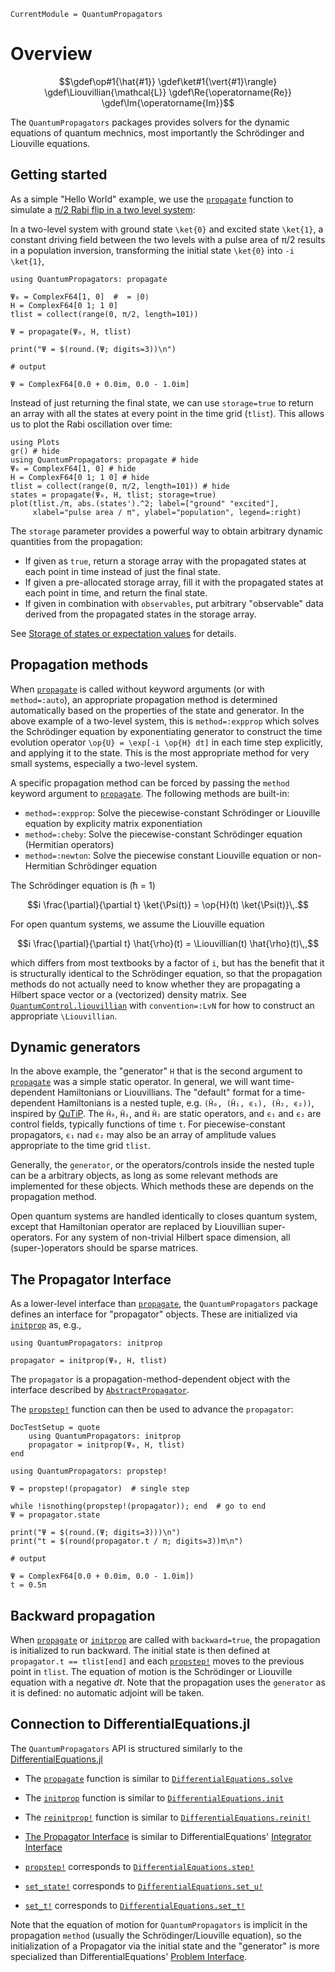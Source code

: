 ```@meta
CurrentModule = QuantumPropagators
```

# Overview


```math
\gdef\op#1{\hat{#1}}
\gdef\ket#1{\vert{#1}\rangle}
\gdef\Liouvillian{\mathcal{L}}
\gdef\Re{\operatorname{Re}}
\gdef\Im{\operatorname{Im}}
```


The `QuantumPropagators` packages provides solvers for the dynamic equations of quantum mechnics, most importantly the Schrödinger and Liouville equations.

## Getting started

As a simple "Hello World" example, we use the [`propagate`](@ref) function to simulate a [π/2 Rabi flip in a two level system](https://gist.github.com/goerz//720669c9fffe2a8a7f4263b74d625140):

In a two-level system with ground state ``\ket{0}`` and excited state ``\ket{1}``, a constant driving field between the two levels with a pulse area of π/2 results in a population inversion, transforming the initial state ``\ket{0}`` into ``-i \ket{1}``,

```jldoctest overview
using QuantumPropagators: propagate

Ψ₀ = ComplexF64[1, 0]  #  = |0⟩
H = ComplexF64[0 1; 1 0]
tlist = collect(range(0, π/2, length=101))

Ψ = propagate(Ψ₀, H, tlist)

print("Ψ = $(round.(Ψ; digits=3))\n")

# output

Ψ = ComplexF64[0.0 + 0.0im, 0.0 - 1.0im]
```

Instead of just returning the final state, we can use `storage=true` to return an array with all the states at every point in the time grid (`tlist`). This allows us to plot the Rabi oscillation over time:

```@example overview
using Plots
gr() # hide
using QuantumPropagators: propagate # hide
Ψ₀ = ComplexF64[1, 0] # hide
H = ComplexF64[0 1; 1 0] # hide
tlist = collect(range(0, π/2, length=101)) # hide
states = propagate(Ψ₀, H, tlist; storage=true)
plot(tlist./π, abs.(states').^2; label=["ground" "excited"],
     xlabel="pulse area / π", ylabel="population", legend=:right)
```

The `storage` parameter provides a powerful way to obtain arbitrary dynamic quantities from the propagation:

* If given as `true`, return a storage array with the propagated states at each point in time instead of just the final state.
* If given a pre-allocated storage array, fill it with the propagated states at each point in time, and return the final state.
* If given in combination with `observables`, put arbitrary "observable" data derived from the propagated states in the storage array.

See [Storage of states or expectation values](@ref) for details.


## Propagation methods

When [`propagate`](@ref) is called without keyword arguments (or with `method=:auto`), an appropriate propagation method is determined automatically based on the properties of the state and generator. In the above example of a two-level system, this is `method=:expprop` which solves the Schrödinger equation by exponentiating generator to construct the time evolution operator ``\op{U} = \exp[-i \op{H} dt]`` in each time step explicitly, and applying it to the state. This is the most appropriate method for very small systems, especially a two-level system.

A specific propagation method can be forced by passing the `method` keyword argument to [`propagate`](@ref). The following methods are built-in:

* `method=:expprop`: Solve the piecewise-constant Schrödinger or Liouville equation by explicity matrix exponentiation
* `method=:cheby`: Solve the piecewise-constant Schrödinger equation (Hermitian operators)
* `method=:newton`: Solve the piecewise constant Liouville equation or non-Hermitian Schrödinger equation

The Schrödinger equation is (ħ = 1)

```math
i \frac{\partial}{\partial t} \ket{\Psi(t)} = \op{H}(t) \ket{\Psi(t)}\,.
```

For open quantum systems, we assume the Liouville equation

```math
i \frac{\partial}{\partial t} \hat{\rho}(t) = \Liouvillian(t) \hat{\rho}(t)\,,
```

which differs from most textbooks by a factor of ``i``, but has the benefit that it is structurally identical to the Schrödinger equation, so that the propagation methods do not actually need to know whether they are propagating a Hilbert space vector or a (vectorized) density matrix. See [`QuantumControl.liouvillian`](https://juliaquantumcontrol.github.io/QuantumControl.jl/stable/api/quantum_control_base/#QuantumControlBase.liouvillian) with `convention=:LvN` for how to construct an appropriate ``\Liouvillian``.



## Dynamic generators

In the above example, the "generator" `H` that is the second argument to [`propagate`](@ref) was a simple static operator. In general, we will want time-dependent Hamiltonians or Liouvillians. The "default" format for a time-dependent Hamiltonians is a nested tuple, e.g. `(Ĥ₀, (Ĥ₁, ϵ₁), (Ĥ₂, ϵ₂))`, inspired by [QuTiP](https://qutip.org/docs/latest/guide/dynamics/dynamics-time.html). The `Ĥ₀`, `Ĥ₁`, and `Ĥ₂` are static operators, and `ϵ₁` and `ϵ₂` are control fields, typically functions of time `t`. For piecewise-constant propagators, `ϵ₁` nad `ϵ₂` may also be an array of amplitude values appropriate to the time grid `tlist`.

Generally, the `generator`, or the operators/controls inside the nested tuple can be a arbitrary objects, as long as some relevant methods are implemented for these objects. Which methods these are depends on the propagation method.

Open quantum systems are handled identically to closes quantum system, except that Hamiltonian operator are replaced by Liouvillian super-operators. For any system of non-trivial Hilbert space dimension, all (super-)operators should be sparse matrices.


## The Propagator Interface

As a lower-level interface than [`propagate`](@ref), the `QuantumPropagators` package defines an interface for "propagator" objects. These are initialized via [`initprop`](@ref) as, e.g.,

```
using QuantumPropagators: initprop

propagator = initprop(Ψ₀, H, tlist)
```

The `propagator` is a propagation-method-dependent object with the interface described by [`AbstractPropagator`](@ref).

The  [`propstep!`](@ref) function can then be used to advance the `propagator`:

```@meta
DocTestSetup = quote
    using QuantumPropagators: initprop
    propagator = initprop(Ψ₀, H, tlist)
end
```

```jldoctest overview
using QuantumPropagators: propstep!

Ψ = propstep!(propagator)  # single step

while !isnothing(propstep!(propagator)); end  # go to end
Ψ = propagator.state

print("Ψ = $(round.(Ψ; digits=3)))\n")
print("t = $(round(propagator.t / π; digits=3))π\n")

# output

Ψ = ComplexF64[0.0 + 0.0im, 0.0 - 1.0im])
t = 0.5π
```

## Backward propagation

When [`propagate`](@ref) or [`initprop`](@ref) are called with `backward=true`, the propagation is initialized to run backward. The initial state is then defined at `propagator.t == tlist[end]` and each [`propstep!`](@ref) moves to the previous point in `tlist`. The equation of motion is the Schrödinger or Liouville equation with a negative $dt$. Note that the propagation uses the `generator` as it is defined: no automatic adjoint will be taken.


## Connection to DifferentialEquations.jl

The `QuantumPropagators` API is structured similarly to the [DifferentialEquations.jl](https://github.com/SciML/DifferentialEquations.jl)

* The [`propagate`](@ref) function is similar to [`DifferentialEquations.solve`](https://diffeq.sciml.ai/stable/basics/overview/#Solving-the-Problems)

* The [`initprop`](@ref) function is similar to [`DifferentialEquations.init`](https://diffeq.sciml.ai/stable/basics/integrator/#Initialization-and-Stepping)

* The [`reinitprop!`](@ref) function is similar to [`DifferentialEquations.reinit!`](https://diffeq.sciml.ai/stable/basics/integrator/#SciMLBase.reinit!)

* [The Propagator Interface](@ref) is similar to DifferentialEquations' [Integrator Interface](https://diffeq.sciml.ai/stable/basics/integrator/)

* [`propstep!`](@ref) corresponds to [`DifferentialEquations.step!`](https://diffeq.sciml.ai/stable/basics/integrator/#SciMLBase.step!)

* [`set_state!`](@ref) corresponds to [`DifferentialEquations.set_u!`](https://diffeq.sciml.ai/stable/basics/integrator/#SciMLBase.set_u!)

* [`set_t!`](@ref) corresponds to [`DifferentialEquations.set_t!`](https://diffeq.sciml.ai/stable/basics/integrator/#SciMLBase.set_t!)


Note that the equation of motion for `QuantumPropagators` is implicit in the propagation `method` (usually the Schrödinger/Liouville equation), so the initialization of a Propagator via the initial state and the "generator" is more specialized than DifferentialEquations' [Problem Interface](https://diffeq.sciml.ai/stable/basics/problem/#Problem-Interface).

